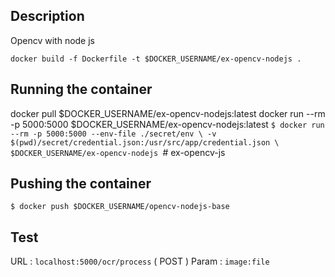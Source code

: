 ## Description

Opencv with node js 

`docker build -f Dockerfile -t $DOCKER_USERNAME/ex-opencv-nodejs .`


## Running the container
docker pull $DOCKER_USERNAME/ex-opencv-nodejs:latest
docker run --rm -p 5000:5000 $DOCKER_USERNAME/ex-opencv-nodejs:latest
` $ docker run --rm -p 5000:5000 --env-file ./secret/env \
 -v $(pwd)/secret/credential.json:/usr/src/app/credential.json \
 $DOCKER_USERNAME/ex-opencv-nodejs 
 `# ex-opencv-js

## Pushing the container
` $ docker push $DOCKER_USERNAME/opencv-nodejs-base `
## Test 


URL : `localhost:5000/ocr/process` ( POST )
Param : `image:file`
